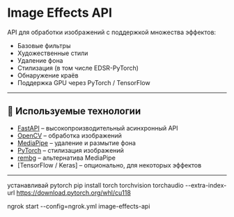 # Image Effects API

API для обработки изображений с поддержкой множества эффектов:  
- Базовые фильтры  
- Художественные стили  
- Удаление фона  
- Стилизация (в том числе EDSR-PyTorch)  
- Обнаружение краёв  
- Поддержка GPU через PyTorch / TensorFlow

---

## 🧰 Используемые технологии

- [FastAPI](https://fastapi.tiangolo.com/ ) – высокопроизводительный асинхронный API
- [OpenCV](https://opencv.org/ ) – обработка изображений
- [MediaPipe](https://mediapipe.dev/ ) – удаление и размытие фона
- [PyTorch](https://pytorch.org/ ) – стилизация изображений
- [rembg](https://github.com/danielgatis/rembg ) – альтернатива MediaPipe
- [TensorFlow / Keras] – опционально, для некоторых эффектов

---

устанавливай pytorch 
pip install torch torchvision torchaudio --extra-index-url https://download.pytorch.org/whl/cu118 



ngrok start --config=ngrok.yml image-effects-api